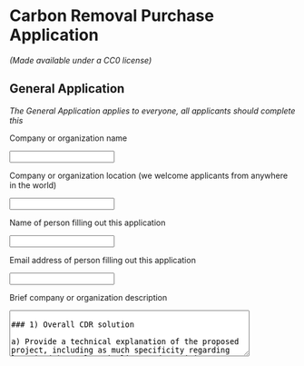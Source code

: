 # Carbon Removal Purchase Application

_(Made available under a CC0 license)_

## General Application 

_The General Application applies to everyone, all applicants should complete this_

Company or organization name 

<input type="text" />

Company or organization location (we welcome applicants from anywhere in the world) 

<input type="text" />

Name of person filling out this application

<input type="text" />

Email address of person filling out this application

<input type="text"/>

Brief company or organization description

<textarea rows="5" cols="50" placeholder="<10 words"/>

### 1) Overall CDR solution

a) Provide a technical explanation of the proposed project, including as much specificity regarding location(s), scale, timeline, and participants as possible. Feel free to include figures. 

<textarea rows="5" cols="50" placeholder="<1500 words"/>

b) What is your role in this project, and who are the other actors that make this a full carbon removal solution? (E.g. I am a broker. I sell carbon removal that is generated from a partnership between DAC Company and Injection Company. DAC Company owns the plant and produces compressed CO₂. DAC Company pays Injection Company for storage and long-term monitoring.) 

<textarea rows="5" cols="50" placeholder="<50 words"/>

c) What are the three most important risks your project faces? 

<textarea rows="5" cols="50" placeholder="<300 words"/>

### 2) Timeline and Permanence

a) Please fill out the table below.

<table>
	<tr>
		<th></th>
		<th>Timeline for offer</th>
	</tr>
	<tr>
		<td>
			Project duration 
			<br/>
			<i>Over what duration will you be actively running your DAC plant, spreading olivine, growing and sinking kelp, etc. to deliver on your offer? E.g. Jun 2021 - Jun 2022. The end of this duration determines when the purchaser may consider renewing our contract with you based on performance.</i>
		</td>
		<td><textarea rows="5" cols="40" placeholder="<10 words"/></td>
	</tr>
	<tr>
		<td>
			When does carbon removal occur?
			<br/>
			<i>We recognize that some solutions deliver carbon removal during the project duration (e.g. DAC + injection), while others deliver carbon removal gradually after the project duration (e.g. spreading olivine for long-term mineralization). Over what timeframe will carbon removal occur? E.g. Jun 2021 - Jun 2022 OR 500 years.</i>
		</td>
		<td><textarea rows="5" cols="40" placeholder="<10 words"/></td>
	</tr>
	<tr>
		<td>
			Distribution of that carbon removal over time 
			<br/>
			<i>For the time frame described above, please detail how you anticipate your carbon removal capacity will be distributed. E.g. “50% in year one, 25% each year thereafter” or “Evenly distributed over the whole time frame”. We’re asking here specifically about the physical carbon removal process here, NOT the “Project duration”.  Indicate any uncertainties, eg “We anticipate a steady decline in annualized carbon removal from year one into the out-years, but this depends on unknowns re our mineralization kinetics”</i>
		</td>
		<td><textarea rows="5" cols="40" placeholder="<10 words"/></td>
	</tr>
	<tr>
		<td>
			Permanence
			<br/>
			<i>Over what duration you can assure durable carbon storage for this offer (e.g. this batch of biochar, these rocks, this kelp, this injection site)? E.g. 1000 years.</i>
		</td>
		<td><textarea rows="5" cols="40" placeholder="<10 words"/></td>
	</tr>
</table>

b) What are the upper and lower bounds on your permanence claimed above in 2(a)? 
Number/range

<textarea rows="5" cols="50" placeholder="Number / range"/>

c) Have you measured this permanence directly, if so, how? Otherwise, if you’re relying on the literature, please cite data that justifies your claim. _(E.g. We rely on findings from Paper_1 and Paper_2 to estimate permanence of mineralization, and here are the reasons why these findings apply to our system. OR We have evidence from this pilot project we ran that biomass sinks to D ocean depth. If biomass reaches these depths, here’s what we assume happens based on Paper_1 and Paper_2.)_

<textarea rows="5" cols="50" placeholder="<200 words"/>

d) What permanence risks does your project face? Are there physical risks (e.g. leakage, decomposition and decay, damage, etc.)? _Are there socioeconomic risks (e.g. mismanagement of storage, decision to consume or combust derived products, etc.)? What fundamental uncertainties exist about the underlying technological or biological process?_

<textarea rows="5" cols="50" placeholder="<200 words"/>

e) How will you quantify the actual permanence/durability of the carbon sequestered by your project? If direct measurement is difficult or impossible, how will you rely  on models or assumptions, and how will you validate those assumptions?  _(E.g. monitoring of injection sites, tracking biomass state and location, estimating decay rates, etc.)_

<textarea rows="5" cols="50" placeholder="<200 words"/>

### 3) Gross Capacity

a) Please fill out the table below. _All tonnage should be described in metric tonnes here and throughout the application._

<table>
	<tr>
		<th></th>
		<th>Offer (metric tonnes CO₂) over the timeline detailed in the table in 2(a)</th>
	</tr>
	<tr>
		<td>
			Gross carbon removal 
			<br/>
			<i>Do not subtract for embodied/lifecycle emissions or permanence, we will ask you to subtract this later.</i>
		</td>
		<td><textarea rows="5" cols="40" placeholder="E.g. XXX tCO₂"/></td>
	</tr>
	<tr>
		<td>
			If applicable, additional avoided emissions 
			<br/>
			<i>e.g. for carbon mineralization in concrete production, removal would be the CO₂ utilized in concrete production and avoided emissions would be the emissions reductions associated with traditional concrete production.</i>
		</td>
		<td><textarea rows="5" cols="40" placeholder="E.g. XXX tCO₂"/></td>
	</tr>
</table>

b) Show your work for 3(a). How did you calculate these numbers? If you have significant uncertainties in your capacity, what drives those? _(E.g. This specific species sequesters X tCO₂/t biomass. Each deployment of our solution grows on average Y t biomass. We assume Z% of the biomass is sequestered permanently. We are offering two deployments. X*Y*Z*2 = 350 tCO₂ = Gross removal.  OR Each tower of our mineralization reactor captures between X and Y tons CO₂/yr, all of which we have the capacity to inject. However, the range between X and Y is large, because we have significant uncertainty in how our reactors will perform under various environmental conditions)_

<textarea rows="5" cols="50" placeholder="<150 words"/>

c) What is your total overall capacity to sequester carbon at this time, e.g. gross tonnes / year / (deployment / plant / acre / etc.)? Here we are talking about your project / technology as a whole, so this number may be larger than the specific capacity offered and described above in 3(b). We ask this to understand where your technology currently stands, and to give context for the values you provided in 3(b). 

<input type="text" placeholder="metric tonnes tCO₂/yr"/>

d) We are curious about the foundational assumptions or models you use to make projections about your solution’s capacity. Please explain how you make these estimates, and whether you have ground-truthed your methods with direct measurement of a real system (e.g. a proof of concept experiment, pilot project, prior deployment, etc.). We welcome citations, numbers, and links to real data! _(E.g. We assume our sorbent has X absorption rate and Y desorption rate. This aligns with [Sorbent_Paper_Citation]. Our pilot plant performance over [Time_Range] confirmed this assumption achieving Z tCO₂ capture with T tons of sorbent.)_

<textarea rows="5" cols="50" placeholder="<200 words"/>

e) Documentation: If you have them, please provide links to any other information that may help us understand your project in detail. This could include a project website, third-party documentation, project specific research, data sets, etc. 

<textarea rows="5" cols="50" placeholder="up to 5 links"/>


## 4) Net Capacity / Life Cycle Analysis

a) Please fill out the table below to help us understand your system’s efficiency, and how much your lifecycle deducts from your gross carbon removal capacity.

<table>
	<tr>
		<th></th>
		<th>Offer (metric tonnes CO₂)</th>
	</tr>
	<tr>
		<td>
			Gross carbon removal 
		</td>
		<td><textarea rows="5" cols="40" placeholder="Should equal the first row in table 3(a)"/></td>
	</tr>
	<tr>
		<td>
			Gross project emissions
		</td>
		<td><textarea rows="5" cols="40" placeholder="Should correspond to the boundary conditions described below in 4(b) and 4(c)"/></td>
	</tr>
	<tr>
		<td>
			Emissions / removal ratio
		</td>
		<td><textarea rows="5" cols="40" placeholder="Gross project emissions / gross carbon removal: should be less than one for net-negative carbon removal systems, e.g. the amount emitted is less than the amount removed"/></td>
	</tr>
	<tr>
		<td>
			Net carbon removal
		</td>
		<td><textarea rows="5" cols="40" placeholder="Gross carbon removal - Gross project emissions"/>
</td>
	</tr>
</table>

b) Provide a carbon balance or “process flow” diagram for your carbon removal solution, visualizing the numbers above in table 4(a). Please include all carbon flows and sources of energy, feedstocks, and emissions, with numbers wherever possible _(E.g. see the generic diagram below from the [CDR Primer](https://cdrprimer.org/), [Charm’s Stripe 2020 application](https://github.com/stripe/negative-emissions-source-materials/blob/master/Project%20Applications/Charm%20Industrial%20Project%20Application%202020.pdf)for a simple example, or [CarbonCure’s 2020 application](https://github.com/stripe/negative-emissions-source-materials/blob/master/Project%20Applications/CarbonCure%20Project%20Application%202020.pdf) for a more complex example)._ If you’ve had a third-party LCA performed, please link to it.

<textarea rows="10" cols="100"/>

c) Please articulate and justify the boundary conditions you assumed above: why do your calculations and diagram include or exclude different components of your system? 

<textarea rows="5" cols="50" placeholder="<100 words" />

d) Please justify all numbers used in your diagram above.  Are they solely modeled or have you measured them directly? Have they been independently measured? Your answers can include references to peer-reviewed publications, e.g. Climeworks LCA paper. 

<textarea rows="5" cols="50" placeholder="<200 words" />

e) If you can’t provide sufficient detail above in 4(d), please point us to a third-party independent verification, or tell us what an independent verifier would measure about your process to validate the numbers you’ve provided. (We may request such an audit be performed.) 

<textarea rows="5" cols="50" placeholder="<100 words" />

## 5) Learning Curve and Costs (Backward-looking)

We are interested in understanding the [learning curve](https://en.wikipedia.org/wiki/Experience_curve_effects#Wright%27s_law_unit_cost_curve) of different carbon removal technologies (i.e. the relationship between accumulated experience producing or deploying a technology, and technology costs). To this end, we are curious to know how much additional deployment this procurement of your solution would result in. (There are no right or wrong answers here. If your project is selected we may ask for more information related to this topic so we can better evaluate your progress.)

a) Please define and explain your unit of deployment. _(E.g. # of plants, # of modules)_ 

<textarea rows="5" cols="50" placeholder="<50 words" />

b) How many units have you deployed from the origin of your project up until today? Please fill out the table below, adding rows as needed. Ranges are acceptable if necessary.

<table>
	<tr>
		<th>Year</th>
		<th>Units deployed (#)</th>
		<th>Unit cost ($/unit)</th>
		<th>Unit gross capacity (tCO₂/unit)</th>
		<th>Notes</th>
	</tr>
	<tr>
		<td>
			2021
		</td>
		<td><textarea rows="2" cols="15"/></td>
		<td><textarea rows="2" cols="15"/></td>
		<td><textarea rows="2" cols="15"/></td>
		<td><textarea rows="2" cols="30" placeholder="<50 words"/></td>
	</tr>
	<tr>
		<td>
			2020
		</td>
		<td><textarea rows="2" cols="15"/></td>
		<td><textarea rows="2" cols="15"/></td>
		<td><textarea rows="2" cols="15"/></td>
		<td><textarea rows="2" cols="30" placeholder="<50 words"/></td>
	</tr>
	<tr>
		<td>
			2019
		</td>
		<td><textarea rows="2" cols="15"/></td>
		<td><textarea rows="2" cols="15"/></td>
		<td><textarea rows="2" cols="15"/></td>
		<td><textarea rows="2" cols="30" placeholder="<50 words"/></td>
	</tr>
	<tr>
		<td>
			...
		</td>
		<td><textarea rows="2" cols="15"/></td>
		<td><textarea rows="2" cols="15"/></td>
		<td><textarea rows="2" cols="15"/></td>
		<td><textarea rows="2" cols="30" placeholder="<50 words"/></td>
	</tr>
</table>

c) Qualitatively, how and why have your deployment costs changed thus far? _(E.g. Our costs have been stable because we’re still in the first cycle of deployment, our costs have increased due to an unexpected engineering challenge, our costs are falling because we’re innovating next stage designs, or our costs are falling because with larger scale deployment the procurement cost of third party equipment is declining.)_

<textarea rows="5" cols="50" placeholder="<50 words" />

d) How many additional units would be deployed if we bought your offer? The two numbers below should multiply to equal the first row in table 3(a).

<table>
	<tr>
		<th># of units</th>
		<th>Unit gross capacity (tCO₂/unit)</th>
	</tr>
	<tr>
		<td><textarea rows="2" cols="15" placeholder="Number"/></td>
		<td><textarea rows="2" cols="15" placeholder="# tCO₂/unit"/></td>
	</tr>
</table>

## 6) Cost and Milestones (Forward-looking) 

We ask these questions to get a better understanding of your growth trajectory and inflection points, there are no right or wrong answers. If we select you for purchase, we’ll expect to work with you to understand your milestones and their verification in more depth. 

a) What is your cost per ton CO₂ today? 

<textarea rows="5" cols="50" placeholder="$/tCO₂" />

b) Help us understand, in broad strokes, what’s included vs excluded in the cost in 6(a) above. We don’t need a breakdown of each, but rather an understanding of what’s “in” versus “out.”

<textarea rows="5" cols="50" placeholder="<100 words" />

c) List and describe **up to three** key upcoming milestones, with the latest no further than Q2 2023, that you’ll need to achieve in order to scale up the capacity of your approach. 

<table>
	<tr>
		<th>Milestone #</th>
		<th>Milestone description</th>
		<th>Why is this milestone important to your ability to scale?</th>
		<th>Target for achievement (eg Q4 2021)</th>
		<th>How could we verify that you’ve achieved this milestone?</th>
	</tr>
	<tr>
		<td>1</td>
		<td><textarea rows="2" cols="15" placeholder="<100 words"/></td>
		<td><textarea rows="2" cols="15" placeholder="<200 words"/></td>
		<td><textarea rows="2" cols="15"/></td>
		<td><textarea rows="2" cols="15" placeholder="<100 words"/></td>
	</tr>
	<tr>
		<td>2</td>
		<td><textarea rows="2" cols="15" placeholder="<100 words"/></td>
		<td><textarea rows="2" cols="15" placeholder="<200 words"/></td>
		<td><textarea rows="2" cols="15"/></td>
		<td><textarea rows="2" cols="15" placeholder="<100 words"/></td>
	</tr>
	<tr>
		<td>3</td>
		<td><textarea rows="2" cols="15" placeholder="<100 words"/></td>
		<td><textarea rows="2" cols="15" placeholder="<200 words"/></td>
		<td><textarea rows="2" cols="15"/></td>
		<td><textarea rows="2" cols="15" placeholder="<100 words"/></td>
	</tr>
</table>

d) How do these milestones impact the total gross capacity of your system, if at all? 

<table>
	<tr>
		<th>Milestone #</th>
		<th>Anticipated total gross capacity prior to achieving milestone (ranges are acceptable)</th>
		<th>Anticipated total gross capacity after achieving milestone (ranges are acceptable)</th>
		<th>If those numbers are different, why?</th>
	</tr>
	<tr>
		<td>1</td>
		<td><textarea rows="2" cols="15" placeholder="Should match 3(c)"/></td>
		<td><textarea rows="2" cols="15"/></td>
		<td><textarea rows="2" cols="15" placeholder="<100 words"/></td>
	</tr>
	<tr>
		<td>2</td>
		<td><textarea rows="2" cols="15" /></td>
		<td><textarea rows="2" cols="15" /></td>
		<td><textarea rows="2" cols="15" placeholder="<100 words"/></td>
	</tr>
	<tr>
		<td>3</td>
		<td><textarea rows="2" cols="15" /></td>
		<td><textarea rows="2" cols="15" /></td>
		<td><textarea rows="2" cols="15" placeholder="<100 words"/></td>
	</tr>
</table>

e) How do these milestones impact your costs, if at all?

<table>
	<tr>
		<th>Milestone #</th>
		<th>Anticipated cost/ton prior to achieving milestone (ranges are acceptable)</th>
		<th>Anticipated cost/ton after achieving milestone (ranges are acceptable)</th>
		<th>If those numbers are different, why? (100 words)</th>
	</tr>
	<tr>
		<td>1</td>
		<td><textarea rows="2" cols="15" placeholder="Should match 6(a)"/></td>
		<td><textarea rows="2" cols="15"/></td>
		<td><textarea rows="2" cols="15" placeholder="<100 words"/></td>
	</tr>
	<tr>
		<td>2</td>
		<td><textarea rows="2" cols="15" /></td>
		<td><textarea rows="2" cols="15" /></td>
		<td><textarea rows="2" cols="15" placeholder="<100 words"/></td>
	</tr>
	<tr>
		<td>3</td>
		<td><textarea rows="2" cols="15" /></td>
		<td><textarea rows="2" cols="15" /></td>
		<td><textarea rows="2" cols="15" placeholder="<100 words"/></td>
	</tr>
</table>

f) If you could ask one person in the world to do one thing to most enable your project to achieve its ultimate potential, who would you ask and what would you ask them to do?

<textarea rows="5" cols="50" placeholder="<50 words" />

g) Other than purchasing, what could we do to help your project?  

<textarea rows="5" cols="50" placeholder="<50 words" />

## 7) Public Engagement and Environmental Justice

We require projects to consider and address potential social, political, and ecosystem risks associated with their deployments. Projects with effective public engagement tend to do the following:
- Identify key stakeholders in the area they’ll be deploying 
- Have some mechanism to engage and gather opinions from those stakeholders and take those opinions seriously, iterating the project as necessary.

The following questions are for us to help us gain an understanding of your public engagement strategy. There are no right or wrong answers, and we recognize that, for early projects, this work may not yet exist or may be quite nascent.

a) Who are your external stakeholders, where are they, and how did you identify them? 

<textarea rows="5" cols="50" placeholder="<100 words" />

b) If applicable, how have you engaged with these stakeholders? Has this work been performed in-house, with external consultants, or with independent advisors? 

<textarea rows="5" cols="50" placeholder="<100 words" />

c) If applicable, what have you learned from these engagements? What modifications have you already made to your project based on this feedback, if any? 

<textarea rows="5" cols="50" placeholder="<100 words" />

d) Going forward, do you have changes planned that you have not yet implemented? How do you anticipate that your processes for (a) and (b) will change as you execute on the work described in this application? 

<textarea rows="5" cols="50" placeholder="<100 words" />

e) What environmental justice concerns apply to your project, if any? How do you intend to consider or address them? 

<textarea rows="5" cols="50" placeholder="<100 words" />

## 11) Legal and Regulatory Compliance

a) What legal opinions, if any, have you received regarding deployment of your solution? 

<textarea rows="5" cols="50" placeholder="<100 words" />

b) What permits or other forms of formal permission do you require, if any? Please clearly differentiate between what you have already obtained, what you are currently in the process of obtaining, and what you know you’ll need to obtain in the future but have not yet begun the process to do so. 

<textarea rows="5" cols="50" placeholder="<100 words" />

c) In what areas are you uncertain about the legal or regulatory frameworks you’ll need to comply with? This could include anything from local governance to international treaties. For some types of projects, we recognize that clear regulatory guidance may not yet exist.

<textarea rows="5" cols="50" placeholder="<100 words" />

## 12) Offer 

This table constitutes your offer, and will form the basis for contract discussions if you are selected for purchase. 

<table>
	<tr>
		<th></th>
		<th>Offer</th>
	</tr>
	<tr>
		<td>Net carbon removal (metric tonnes CO₂)</td>
		<td><textarea rows="2" cols="50" placeholder="Should match the last row in table 4(a), “Net carbon removal”"/></td>
	</tr>
	<tr>
		<td>Delivery window (at what point should we consider your contract complete?)</td>
		<td><textarea rows="2" cols="50" placeholder="Should match the first row in table 2(a), “Project duration”"/></td>
	</tr>
	<tr>
		<td>
			Price ($/metric tonne CO₂)
			<br/>
			<i>Note on currencies: while we welcome applicants from anywhere in the world, our purchases will be executed exclusively in USD ($). If your prices are typically denominated in another currency, please convert that to USD and let us know here.</i>
		</td>
		<td><textarea rows="2" cols="50" placeholder="This is the price per ton of your offer to us for the tonnage described above. Please quote us a price and describe any difference between this and the costs described in (6)."/></td>
	</tr>
</table>